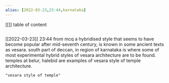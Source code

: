 ```yaml
---
alias: [2022-03-23,23:44,karnataka]
---
```

[[]]
table of content
```toc
```

[[2022-03-23]] 23:44
from mcq
a hybridised style that seems to have become popular after mid-seventh century, is known in some ancient texts as vesara.
south part of deccan, in region of karnataka is where some of most experimental hybrid styles of vesara architecture are to be found.
temples at belur, halebid are examples of vesara style of temple architecture.
```query
"vesara style of temple"
```